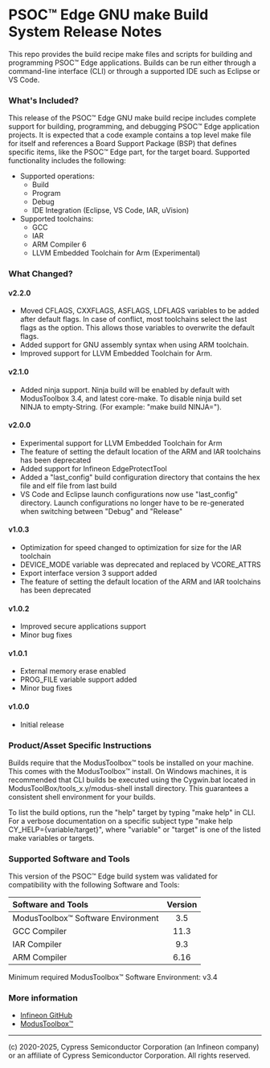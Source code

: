 # PSOC™ Edge GNU make Build System Release Notes
This repo provides the build recipe make files and scripts for building and programming PSOC™ Edge applications. Builds can be run either through a command-line interface (CLI) or through a supported IDE such as Eclipse or VS Code.

### What's Included?
This release of the PSOC™ Edge GNU make build recipe includes complete support for building, programming, and debugging PSOC™ Edge application projects. It is expected that a code example contains a top level make file for itself and references a Board Support Package (BSP) that defines specific items, like the PSOC™ Edge part, for the target board. Supported functionality includes the following:

* Supported operations:
    * Build
    * Program
    * Debug
    * IDE Integration (Eclipse, VS Code, IAR, uVision)
* Supported toolchains:
    * GCC
    * IAR
    * ARM Compiler 6
    * LLVM Embedded Toolchain for Arm (Experimental)

### What Changed?
#### v2.2.0
* Moved CFLAGS, CXXFLAGS, ASFLAGS, LDFLAGS variables to be added after default flags. In case of conflict, most toolchains select the last flags as the option. This allows those variables to overwrite the default flags.
* Added support for GNU assembly syntax when using ARM toolchain.
* Improved support for LLVM Embedded Toolchain for Arm.

#### v2.1.0
* Added ninja support. Ninja build will be enabled by default with ModusToolbox 3.4, and latest core-make. To disable ninja build set NINJA to empty-String. (For example: "make build NINJA=").

#### v2.0.0
* Experimental support for LLVM Embedded Toolchain for Arm
* The feature of setting the default location of the ARM and IAR toolchains has been deprecated
* Added support for Infineon EdgeProtectTool
* Added a "last_config" build configuration directory that contains the hex file and elf file from last build
* VS Code and Eclipse launch configurations now use "last_config" directory. Launch configurations no longer have to be re-generated when switching between "Debug" and "Release"

#### v1.0.3
* Optimization for speed changed to optimization for size for the IAR toolchain
* DEVICE_MODE variable was deprecated and replaced by VCORE_ATTRS
* Export interface version 3 support added
* The feature of setting the default location of the ARM and IAR toolchains has been deprecated

#### v1.0.2
* Improved secure applications support
* Minor bug fixes

#### v1.0.1
* External memory erase enabled
* PROG_FILE variable support added
* Minor bug fixes

#### v1.0.0
* Initial release

### Product/Asset Specific Instructions
Builds require that the ModusToolbox™ tools be installed on your machine. This comes with the ModusToolbox™ install. On Windows machines, it is recommended that CLI builds be executed using the Cygwin.bat located in ModusToolBox/tools\_x.y/modus-shell install directory. This guarantees a consistent shell environment for your builds.

To list the build options, run the "help" target by typing "make help" in CLI. For a verbose documentation on a specific subject type "make help CY\_HELP={variable/target}", where "variable" or "target" is one of the listed make variables or targets.

### Supported Software and Tools
This version of the PSOC™ Edge build system was validated for compatibility with the following Software and Tools:

| Software and Tools                        | Version |
| :---                                      | :----:  |
| ModusToolbox™ Software Environment        | 3.5     |
| GCC Compiler                              | 11.3    |
| IAR Compiler                              | 9.3     |
| ARM Compiler                              | 6.16    |

Minimum required ModusToolbox™ Software Environment: v3.4

### More information
* [Infineon GitHub](https://github.com/Infineon)
* [ModusToolbox™](https://www.infineon.com/cms/en/design-support/tools/sdk/modustoolbox-software)
---
(c) 2020-2025, Cypress Semiconductor Corporation (an Infineon company) or an affiliate of Cypress Semiconductor Corporation. All rights reserved.
